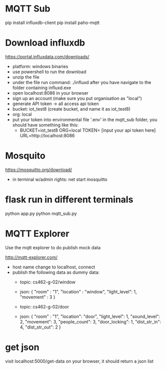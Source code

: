 # MQTT Sub
pip install influxdb-client
pip install paho-mqtt

# Download influxdb
https://portal.influxdata.com/downloads/
- platform: windows binaries
- use powershell to run the download
- unzip the file 
- under the file run command: ./influxd after you have navigate to the folder containing influxd.exe
- open localhost:8086 in your browser
- sign up an account (make sure you put organisation as "local")
- generate API token -> all access api token
- bucket: iot_test8 (create bucket, and name it as iot_test8)
- org: local
- put your token into environmental file '.env' in the mqtt_sub folder, you should have something like this:
    - BUCKET=iot_test8
        ORG=local
        TOKEN= [input your api token here]
        URL=http://localhost:8086

# Mosquito
https://mosquitto.org/download/
- in terminal w/admin rights: net start mosquitto

# flask run in different terminals
python app.py
python mqtt_sub.py 

# MQTT Explorer
Use the mqtt explorer to do publish mock data

http://mqtt-explorer.com/
- host name change to localhost, connect 
- publish the following data as dummy data:
    - topic: cs462-g-02/window
    - json:
        {
            "room" : "1",
            "location" : "window",
            "light_level": 1,
            "movement" : 3
        }

    - topic: cs462-g-02/door
    - json:
        {
            "room" : "1",
            "location": "door",
            "light_level": 1,
            "sound_level": 2,
            "movement": 3,
            "people_count": 3,
            "door_locking": 1,
            "dist_str_in": 4,
            "dist_str_out": 2
        }

# get json
visit localhost:5000/get-data on your browser, it should return a json list 



